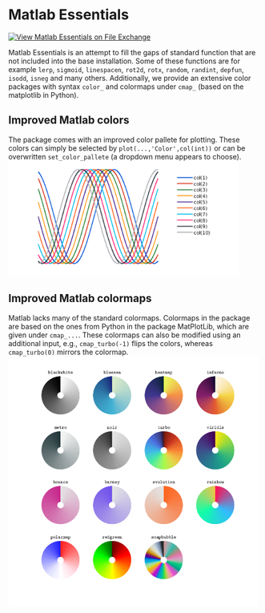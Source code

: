 # Matlab Essentials

[![View Matlab Essentials on File Exchange](https://www.mathworks.com/matlabcentral/images/matlab-file-exchange.svg)](https://nl.mathworks.com/matlabcentral/fileexchange/126989-matlab-essentials)

Matlab Essentials is an attempt to fill the gaps of standard function that are not included into the base installation. Some of these functions are for example `lerp`, `sigmoid`, `linespacen`, `rot2d`, `rotx`,  `random`, `randint`, `depfun`, `isodd`, `isneg` and many others. Additionally, we provide an extensive color packages with syntax `color_` and colormaps under `cmap_` (based on the matplotlib in Python).


## Improved Matlab colors
The package comes with an improved color pallete for plotting. These colors can simply be selected by `plot(...,'Color',col(int))` or can be overwritten
`set_color_pallete` (a dropdown menu appears to choose). 
<img src="./assets/colors.png" alt="Improved color pallete" height="230">

## Improved Matlab colormaps
Matlab lacks many of the standard colormaps. Colormaps in the package are based on the ones from Python in the package MatPlotLib, which are given under `cmap_...`. These colormaps can also be modified using an additional input, e.g., `cmap_turbo(-1)` flips the colors, whereas `cmap_turbo(0)` mirrors the colormap.
<img src="./assets/colormaps.png" alt="Improved color maps" height="500">